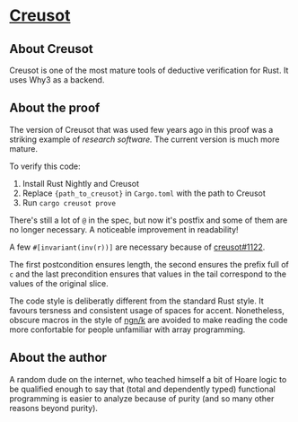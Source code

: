 # [Creusot](https://github.com/xldenis/creusot)

## About Creusot

Creusot is one of the most mature tools of deductive verification for Rust. It uses Why3 as
a backend.

## About the proof

The version of Creusot that was used few years ago in this proof was a striking example of
*research software.* The current version is much more mature.

To verify this code:

1. Install Rust Nightly and Creusot
2. Replace `{path_to_creusot}` in `Cargo.toml` with the path to Creusot
3. Run `cargo creusot prove`

There's still a lot of `@` in the spec, but now it's postfix and some of them are no longer necessary.
A noticeable improvement in readability!

A few `#[invariant(inv(r))]` are necessary because of [creusot#1122](https://github.com/creusot-rs/creusot/issues/1122).

The first postcondition ensures length, the second ensures the prefix full of `c` and the last
precondition ensures that values in the tail correspond to the values of the original slice.

The code style is deliberatly different from the standard Rust style. It favours tersness and
consistent usage of spaces for accent. Nonetheless, obscure macros in the style of
[ngn/k](https://codeberg.org/ngn/k) are avoided to make reading the code more confortable
for people unfamiliar with array programming.

## About the author

A random dude on the internet, who teached himself a bit of Hoare logic to be qualified enough
to say that (total and dependently typed) functional programming is easier to analyze
because of purity (and so many other reasons beyond purity).
